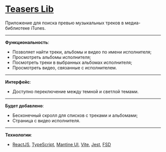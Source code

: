 # [Teasers Lib](https://boyarkinev.github.io/teasers-lib/)

Приложение для поиска превью музыкальных треков в медиа-библиотеке iTunes.

---

__Функциональность__:

- Позволяет найти треки, альбомы и видео по имени исполнителя;
- Просмотреть альбомы исполнителя;
- Посмотреть треки в выбранных альбомах исполнителя;
- Просмотреть видео, связанные с исполнителем.

---

__Интерфейс__:

- Доступно переключение между темной и светлой темами.

---

__Будет добавлено__:

- Бесконечный скролл для списков с треками и альбомами;
- Страница с видео исполнителя.

---

__Технологии__:

- [ReactJS]('https://react.dev), [TypeScript](https://www.typescriptlang.org), [Mantine UI](https://mantine.dev), [Vite](https://vite.dev), [Jest](https://jestjs.io/), [FSD](https://feature-sliced.design)
